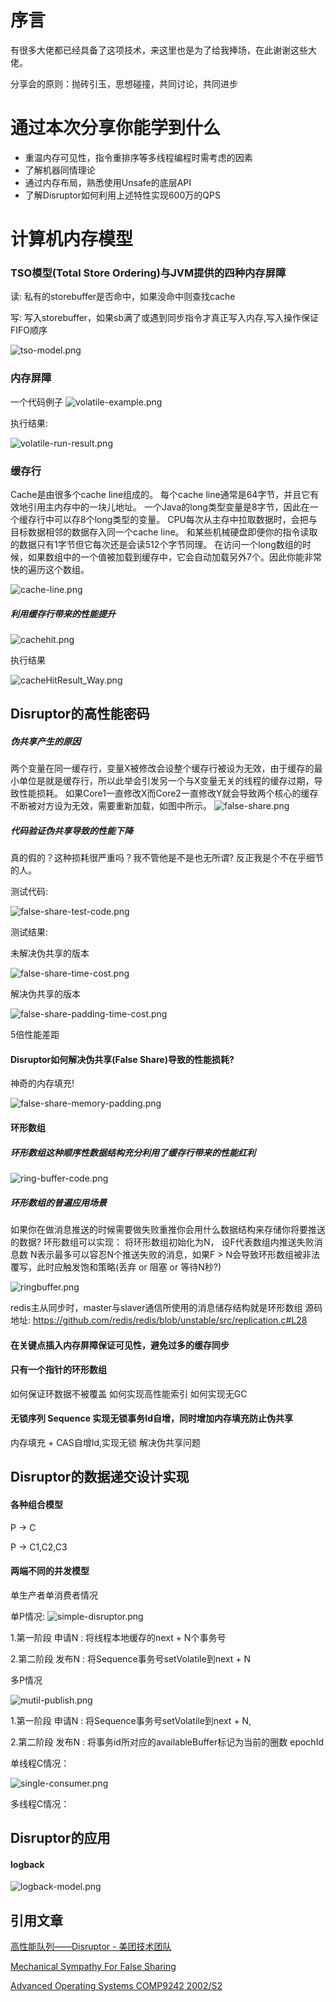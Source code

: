 # 序言

有很多大佬都已经具备了这项技术，来这里也是为了给我捧场，在此谢谢这些大佬。

分享会的原则：抛砖引玉，思想碰撞，共同讨论，共同进步

# 通过本次分享你能学到什么

- 重温内存可见性，指令重排序等多线程编程时需考虑的因素
- 了解机器同情理论
- 通过内存布局，熟悉使用Unsafe的底层API
- 了解Disruptor如何利用上述特性实现600万的QPS

# 计算机内存模型

### TSO模型(Total Store Ordering)与JVM提供的四种内存屏障

读: 私有的storebuffer是否命中，如果没命中则查找cache

写: 写入storebuffer，如果sb满了或遇到同步指令才真正写入内存,写入操作保证FIFO顺序

![tso-model.png](tso-model.png)

### 内存屏障

一个代码例子
![volatile-example.png](volatile-example.png)

执行结果:

![volatile-run-result.png](volatile-run-result.png)

### 缓存行

Cache是由很多个cache line组成的。 每个cache line通常是64字节，并且它有效地引用主内存中的一块儿地址。 一个Java的long类型变量是8字节，因此在一个缓存行中可以存8个long类型的变量。
CPU每次从主存中拉取数据时，会把与目标数据相邻的数据存入同一个cache line。 和某些机械硬盘即便你的指令读取的数据只有1字节但它每次还是会读512个字节同理。
在访问一个long数组的时候，如果数组中的一个值被加载到缓存中，它会自动加载另外7个。因此你能非常快的遍历这个数组。

![cache-line.png](cache-line.png)

##### 利用缓存行带来的性能提升

![cachehit.png](cachehit.png)

执行结果

![cacheHitResult_Way.png](cacheHitResult_Way.png)

## Disruptor的高性能密码

##### 伪共享产生的原因

两个变量在同一缓存行，变量X被修改会设整个缓存行被设为无效，由于缓存的最小单位是就是缓存行，所以此举会引发另一个与X变量无关的线程的缓存过期，导致性能损耗。
如果Core1一直修改X而Core2一直修改Y就会导致两个核心的缓存不断被对方设为无效，需要重新加载，如图中所示。
![false-share.png](false-share.png)

##### 代码验证伪共享导致的性能下降

真的假的？这种损耗很严重吗？我不管他是不是也无所谓? 反正我是个不在乎细节的人。

测试代码:

![false-share-test-code.png](false-share-test-code.png)

测试结果:

未解决伪共享的版本

![false-share-time-cost.png](false-share-time-cost.png)

解决伪共享的版本

![false-share-padding-time-cost.png](false-share-padding-time-cost.png)

5倍性能差距

#### Disruptor如何解决伪共享(False Share)导致的性能损耗?

神奇的内存填充!

![false-share-memory-padding.png](false-share-memory-padding.png)

#### 环形数组

##### 环形数组这种顺序性数据结构充分利用了缓存行带来的性能红利

![ring-buffer-code.png](ring-buffer-code.png)

##### 环形数组的普遍应用场景

如果你在做消息推送的时候需要做失败重推你会用什么数据结构来存储你将要推送的数据? 环形数组可以实现： 将环形数组初始化为N， 设F代表数组内推送失败消息数 N表示最多可以容忍N个推送失败的消息，如果F >
N会导致环形数组被非法覆写，此时应触发饱和策略(丢弃 or 阻塞 or 等待N秒?)

![ringbuffer.png](ringbuffer.png)

redis主从同步时，master与slaver通信所使用的消息储存结构就是环形数组 源码地址:
https://github.com/redis/redis/blob/unstable/src/replication.c#L28

#### 在关键点插入内存屏障保证可见性，避免过多的缓存同步

#### 只有一个指针的环形数组

如何保证环数据不被覆盖 如何实现高性能索引 如何实现无GC

#### 无锁序列 Sequence 实现无锁事务Id自增，同时增加内存填充防止伪共享

内存填充 + CAS自增Id,实现无锁 解决伪共享问题

## Disruptor的数据递交设计实现

#### 各种组合模型

P -> C

P -> C1,C2,C3

#### 两端不同的并发模型

单生产者单消费者情况


单P情况:
![simple-disruptor.png](simple-disruptor.png)

1.第一阶段 申请N : 将线程本地缓存的next + N个事务号

2.第二阶段 发布N : 将Sequence事务号setVolatile到next + N

多P情况

![mutil-publish.png](mutil-publish.png)

1.第一阶段 申请N : 将Sequence事务号setVolatile到next + N,

2.第二阶段 发布N : 将事务id所对应的availableBuffer标记为当前的圈数 epochId

单线程C情况：

![single-consumer.png](single-consumer.png)

多线程C情况：


## Disruptor的应用

#### logback

![logback-model.png](logback-model.png)

## 引用文章

[](https://mechanical-sympathy.blogspot.com/)

[高性能队列——Disruptor - 美团技术团队](https://tech.meituan.com/2016/11/18/disruptor.html)

[Mechanical Sympathy For False Sharing](https://mechanical-sympathy.blogspot.com/2011/07/false-sharing.html)

[Advanced Operating Systems COMP9242 2002/S2 ](http://www.cse.unsw.edu.au/~cs9242/02/lectures/10-smp/node8.html)